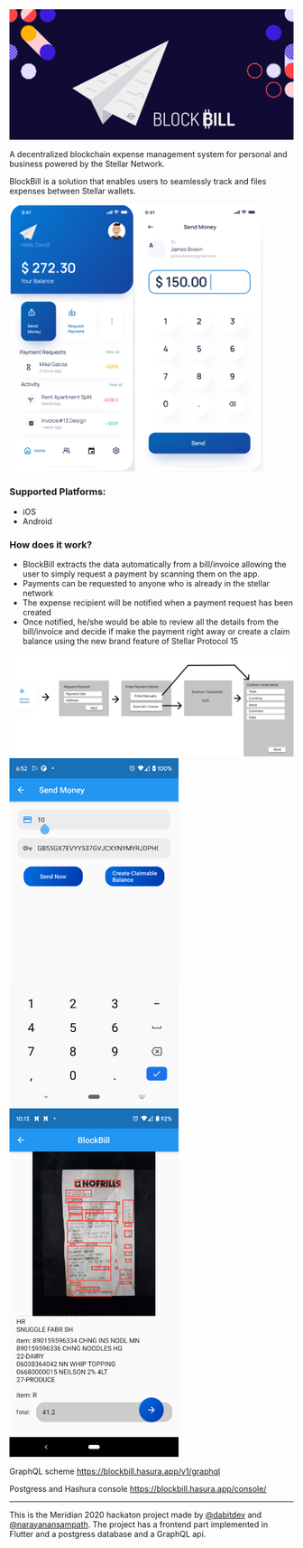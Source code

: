 <img width="700px" src="/assets/bakcgroundblockbill.png"/>

A decentralized blockchain expense management system for personal and business powered by the Stellar Network. 

BlockBill is a solution that enables users to seamlessly track and files expenses between Stellar wallets.

<img width="450px" src="/assets/twoscreens.png"/>

### Supported Platforms:
 * iOS
 * Android


### How does it work?
- BlockBill extracts the data automatically from a bill/invoice allowing the user to simply request a payment by scanning them on the app. 
- Payments can be requested to anyone who is already in the stellar network
- The expense recipient will be notified when a payment request has been created
- Once notified, he/she would be able to review all the details from the bill/invoice and decide if make the payment right away or create a claim balance using the new brand feature of Stellar Protocol 15

<img width="800px" src="/assets/diagram.png"/>
<br>
<img width="300px" src="/assets/screen3.png"/>
<br>
<img width="300px" src="/assets/screen4.png"/>

GraphQL scheme
https://blockbill.hasura.app/v1/graphql

Postgress and Hashura console
https://blockbill.hasura.app/console/

----------------------------------
This is the Meridian 2020 hackaton project made by [@dabitdev](https://github.com/dabitdev) and [@narayanansampath](https://github.com/narayanansampath).
The project has a frontend part implemented in Flutter and a postgress database and a GraphQL api.

